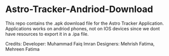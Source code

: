 # Astro-Tracker-Andriod-Download
This repo contains the .apk download file for the Astro Tracker Application.
Applications works on andriod phones, not on IOS devices since we dont have resources to export it in a .ipa file.

Credits:
Developer: Muhammad Faiq Imran
Designers: Mehrish Fatima, Mehreen Fatima
